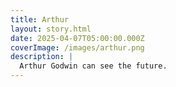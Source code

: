 ```yaml
---
title: Arthur
layout: story.html
date: 2025-04-07T05:00:00.000Z
coverImage: /images/arthur.png
description: |
  Arthur Godwin can see the future.
---
```


